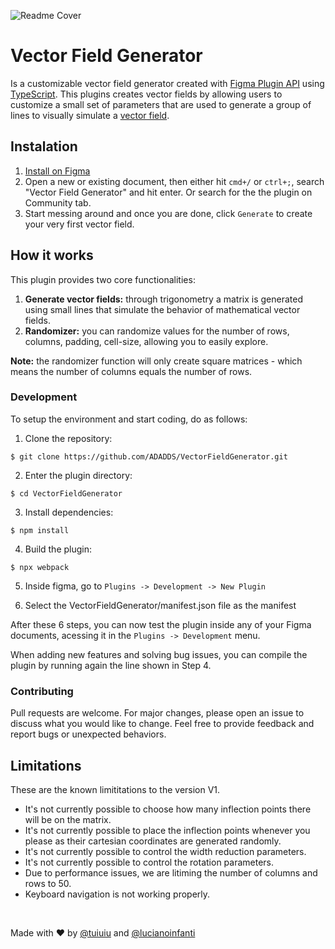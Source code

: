 ![Readme Cover](https://user-images.githubusercontent.com/20411105/96924919-c00bb580-1489-11eb-8f53-f756c648e56b.png)
# Vector Field Generator
Is a customizable vector field generator created with [Figma Plugin API](https://www.figma.com/plugin-docs/intro/) using [TypeScript](https://www.typescriptlang.org/). This plugins creates vector fields by allowing users to customize a small set of parameters that are used to generate a group of lines to visually simulate a [vector field](https://en.wikipedia.org/wiki/Vector_field).

## Instalation 
1. [Install on Figma](#)
2. Open a new or existing document, then either hit ```cmd+/``` or ```ctrl+;```, search "Vector Field Generator" and hit enter. Or search for the the plugin on Community tab.
3. Start messing around and once you are done, click  ```Generate``` to create your very first vector field.

## How it works
This plugin provides two core functionalities:

1. **Generate vector fields:** through trigonometry a matrix is generated using small lines that simulate the behavior of mathematical vector fields.
2. **Randomizer:** you can randomize values for the number of rows, columns, padding, cell-size, allowing you to easily explore.

**Note:** the randomizer function will only create square matrices - which means the number of columns equals the number of rows.

### Development
To setup the environment and start coding, do as follows:

1. Clone the repository:
```
$ git clone https://github.com/ADADDS/VectorFieldGenerator.git
```
2. Enter the plugin directory: 
```
$ cd VectorFieldGenerator
```
3. Install dependencies: 
```
$ npm install
```
4. Build the plugin: 
```
$ npx webpack
```
5. Inside figma, go to ```Plugins -> Development -> New Plugin```

6. Select the VectorFieldGenerator/manifest.json file as the manifest

After these 6 steps, you can now test the plugin inside any of your Figma documents, acessing it in the ```Plugins -> Development``` menu. 

When adding new features and solving bug issues, you can compile the plugin by running again the line shown in Step 4. 

### Contributing
Pull requests are welcome. For major changes, please open an issue to discuss what you would like to change. Feel free to provide feedback and report bugs or unexpected behaviors. 

## Limitations
These are the known limititations to the version V1. 

* It's not currently possible to choose how many inflection points there will be on the matrix.
* It's not currently possible to place the inflection points whenever you please as their cartesian coordinates are generated randomly.
* It's not currently possible to control the width reduction parameters.
* It's not currently possible to control the rotation parameters.
* Due to performance issues, we are litiming the number of columns and rows to 50. 
* Keyboard navigation is not working properly.

<br>

Made with :heart: by [@tuiuiu](https://github.com/Tuiuiu) and [@lucianoinfanti](https://github.com/LucianoInfanti)
